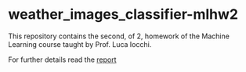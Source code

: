 # weather_images_classifier-mlhw2
This repository contains the second, of 2, homework of the Machine Learning course taught by Prof. Luca Iocchi.

For further details read the [report](weather_image_classifier-mlhw2_report/weather_image_classifier-mlhw2_report.pdf)
